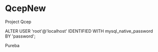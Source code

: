 # QcepNew
Project Qcep

ALTER USER 'root'@'localhost' IDENTIFIED WITH mysql_native_password BY 'password';

Pureba 
